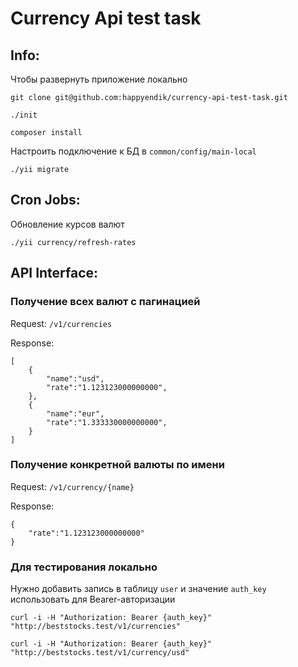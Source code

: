 # Currency Api test task

## Info:

Чтобы развернуть приложение локально

```
git clone git@github.com:happyendik/currency-api-test-task.git

./init

composer install
```

Настроить подключение к БД в `common/config/main-local`

```
./yii migrate
```

## Cron Jobs:

Обновление курсов валют

```
./yii currency/refresh-rates
```
## API Interface:

### Получение всех валют с пагинацией

Request: `/v1/currencies`

Response:
```
[
    {
        "name":"usd",
        "rate":"1.123123000000000",
    },
    {
        "name":"eur",
        "rate":"1.333330000000000",
    }
]
```
### Получение конкретной валюты по имени

Request: `/v1/currency/{name}`

Response:
```
{
    "rate":"1.123123000000000"
}
```
### Для тестирования локально

Нужно добавить запись в таблицу `user` и значение `auth_key` использовать для Bearer-авторизации

`curl -i -H "Authorization: Bearer {auth_key}" "http://beststocks.test/v1/currencies"`

`curl -i -H "Authorization: Bearer {auth_key}" "http://beststocks.test/v1/currency/usd"`
